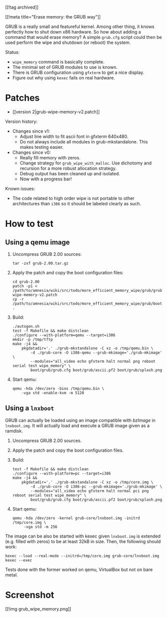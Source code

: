 [[!tag archived]]

[[!meta title="Erase memory: the GRUB way"]]

GRUB is a really small and featureful kernel. Among other thing, it knows
perfectly how to shut down x86 hardware. So how about adding a command that
would erase memory? A simple `grub.cfg` script could then be used perform the
wipe and shutdown (or reboot) the system.

Status:

 * `wipe_memory` command is basically complete.
 * The minimal set of GRUB modules to use is known.
 * There is GRUB configuration using `gfxterm` to get a nice display.
 * Figure out why using `kexec` fails on real hardware.

Patches
=======

 * [[version 2|grub-wipe-memory-v2.patch]]

Version history:

 * Changes since v1:
   - Adjust line width to fit ascii font in gfxterm 640x480.
   - Do not always include all modules in grub-mkstandalone. This makes
     testing easier.
 * Changes since v0:
   - Really fill memory with zeros.
   - Change strategy for `grub_wipe_with_malloc`. Use dichotomy and recursion
     for a more robust allocation strategy.
   - Debug output has been cleaned up and isolated.
   - Now with a progress bar!

Known issues:

 * The code related to high order wipe is not portable to other architectures
   than `i386` so it should be labeled clearly as such.

How to test
===========

Using a qemu image
------------------

1. Uncompress GRUB 2.00 sources:

       tar -zxf grub-2.00.tar.gz

2. Apply the patch and copy the boot configuration files:

       cd grub-2.00
       patch -p1 < /path/to/amnesia/wiki/src/todo/more_efficient_memory_wipe/grub/grub-wipe-memory-v2.patch
       cp -r /path/to/amnesia/wiki/src/todo/more_efficient_memory_wipe/grub/boot .

3. Build:

       ./autogen.sh
       test -f Makefile && make distclean
       ./configure --with-platform=qemu --target=i386
       mkdir -p /tmp/tftp
       make -j4 &&
           pkgdatadir='.' ./grub-mkstandalone -C xz -o /tmp/qemu.bin \
               -d ./grub-core -O i386-qemu --grub-mkimage='./grub-mkimage' \
               --modules="all_video echo gfxterm halt normal png reboot serial test wipe_memory" \
               boot/grub/grub.cfg boot/grub/ascii.pf2 boot/grub/splash.png

4. Start qemu:

       qemu -hda /dev/zero -bios /tmp/qemu.bin \
           -vga std -enable-kvm -m 5120


Using a `lnxboot`
-----------------

GRUB can actually be loaded using an image compatible with *bzImage* in
`lnxboot.img`. It will actually load and execute a GRUB image given as a
ramdisk.

1. Uncompress GRUB 2.00 sources.
2. Apply the patch and copy the boot configuration files.
3. Build:

       test -f Makefile && make distclean
       ./configure --with-platform=pc --target=i386
       make -j4 &&
           pkgdatadir='.' ./grub-mkstandalone -C xz -o /tmp/core.img \
               -d ./grub-core -O i386-pc --grub-mkimage='./grub-mkimage' \
               --modules="all_video echo gfxterm halt normal pci png reboot serial test wipe_memory" \
               boot/grub/grub.cfg boot/grub/ascii.pf2 boot/grub/splash.png

4. Start qemu:

       qemu -hda /dev/zero -kernel grub-core/lnxboot.img -initrd /tmp/core.img \
            -vga std -m 256

The image can be also be started with kexec given `lnxboot.img` is extended
(e.g. filled with zeros) to be at least 32kB in size. Then, the following
should work:

    kexec --load --real-mode --initrd=/tmp/core.img grub-core/lnxboot.img
    kexec --exec

Tests done with the former worked on qemu, VirtualBox but not on bare metal.

Screenshot
==========

[[!img grub_wipe_memory.png]]
